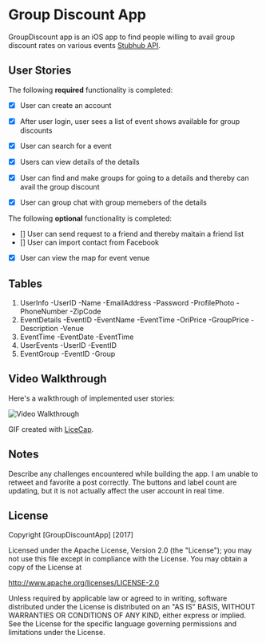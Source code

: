 # Group Discount App

GroupDiscount app is an iOS app to find people willing to avail group discount rates on various events [Stubhub API](https://developer.stubhub.com/store/site/pages/doc-viewer.jag?category=Search&api=EventSearchAPI&endpoint=searchforeventsv3&version=v3).

## User Stories

The following **required** functionality is completed:

- [x] User can create an account
- [x] After user login, user sees a list of event shows available for group discounts
- [x] User can search for a event
- [x] Users can view details of the details
- [x] User can find and make groups for going to a details and thereby can avail the group discount
- [x] User can group chat with group memebers of the details


The following **optional** functionality is completed:

- [] User can send request to a friend and thereby maitain a friend list
- [] User can import contact from Facebook
- [x] User can view the map for event venue

## Tables

1. UserInfo
  -UserID -Name -EmailAddress -Password -ProfilePhoto -PhoneNumber -ZipCode
2. EventDetails 
  -EventID -EventName -EventTime -OriPrice -GroupPrice -Description -Venue
3. EventTime
  -EventDate -EventTime
4. UserEvents
  -UserID -EventID
5. EventGroup
  -EventID  -Group
## Video Walkthrough 

Here's a walkthrough of implemented user stories:

<img src='http://i.imgur.com/ELmDviI.gif' title='Video Walkthrough' width='' alt='Video Walkthrough' />

GIF created with [LiceCap](http://www.cockos.com/licecap/).

## Notes

Describe any challenges encountered while building the app.
I am unable to retweet and favorite a post correctly. The buttons and label count are updating, but it is not actually affect the user account in real time.

## License

Copyright [GroupDiscountApp] [2017]

Licensed under the Apache License, Version 2.0 (the "License");
you may not use this file except in compliance with the License.
You may obtain a copy of the License at

http://www.apache.org/licenses/LICENSE-2.0

Unless required by applicable law or agreed to in writing, software
distributed under the License is distributed on an "AS IS" BASIS,
WITHOUT WARRANTIES OR CONDITIONS OF ANY KIND, either express or implied.
See the License for the specific language governing permissions and
limitations under the License.
